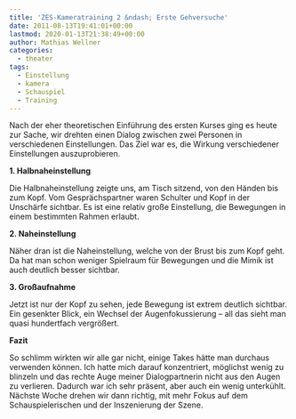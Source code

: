```yaml
---
title: 'ZES-Kameratraining 2 &ndash; Erste Gehversuche'
date: 2011-08-13T19:41:01+00:00
lastmod: 2020-01-13T21:38:49+00:00
author: Mathias Wellner
categories:
  - theater
tags:
  - Einstellung
  - kamera
  - Schauspiel
  - Training
---
```

Nach der eher theoretischen Einführung des ersten Kurses ging es heute zur Sache, wir drehten einen Dialog zwischen zwei Personen in verschiedenen Einstellungen. Das Ziel war es, die Wirkung verschiedener Einstellungen auszuprobieren. 

**1. Halbnaheinstellung**

Die Halbnaheinstellung zeigte uns, am Tisch sitzend, von den Händen bis zum Kopf. Vom Gesprächspartner waren Schulter und Kopf in der Unschärfe sichtbar. Es ist eine relativ große Einstellung, die Bewegungen in einem bestimmten Rahmen erlaubt. 

**2. Naheinstellung**

Näher dran ist die Naheinstellung, welche von der Brust bis zum Kopf geht. Da hat man schon weniger Spielraum für Bewegungen und die Mimik ist auch deutlich besser sichtbar. 

**3. Großaufnahme**

Jetzt ist nur der Kopf zu sehen, jede Bewegung ist extrem deutlich sichtbar. Ein gesenkter Blick, ein Wechsel der Augenfokussierung &ndash; all das sieht man quasi hundertfach vergrößert. 

**Fazit**

So schlimm wirkten wir alle gar nicht, einige Takes hätte man durchaus verwenden können. Ich hatte mich darauf konzentriert, möglichst wenig zu blinzeln und das rechte Auge meiner Dialogpartnerin nicht aus den Augen zu verlieren. Dadurch war ich sehr präsent, aber auch ein wenig unterkühlt. Nächste Woche drehen wir dann richtig, mit mehr Fokus auf dem Schauspielerischen und der Inszenierung der Szene.